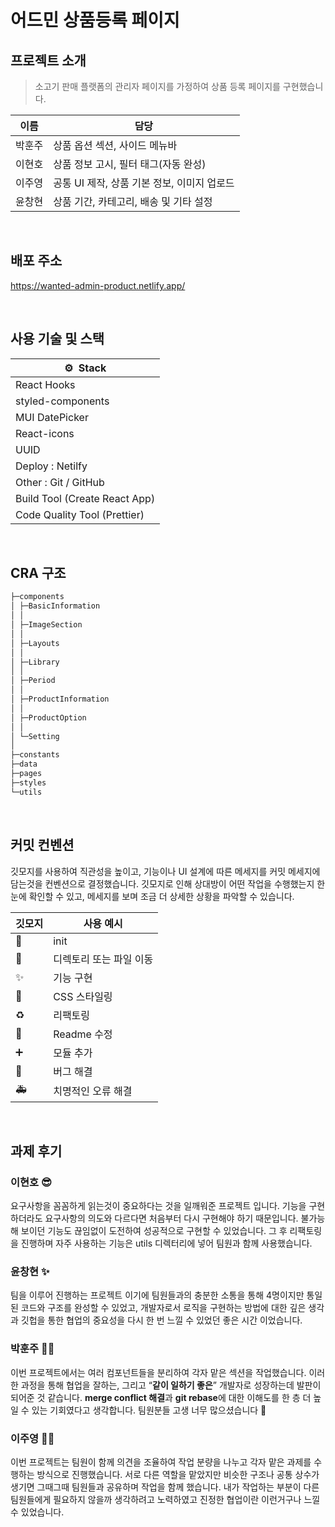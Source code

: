 # 어드민 상품등록 페이지

## 프로젝트 소개

> 소고기 판매 플랫폼의 관리자 페이지를 가정하여 상품 등록 페이지를 구현했습니다.

| 이름   | 담당                                        |
| ------ | ------------------------------------------- |
| 박훈주 | 상품 옵션 섹션, 사이드 메뉴바               |
| 이현호 | 상품 정보 고시, 필터 태그(자동 완성)        |
| 이주영 | 공통 UI 제작, 상품 기본 정보, 이미지 업로드 |
| 윤창현 | 상품 기간, 카테고리, 배송 및 기타 설정      |

<br/>

## 배포 주소

https://wanted-admin-product.netlify.app/

<br/>

## 사용 기술 및 스택

| ⚙️  Stack                     |
| ----------------------------- |
| React Hooks                   |
| styled-components             |
| MUI DatePicker                |
| React-icons                   |
| UUID                          |
| Deploy : Netilfy              |
| Other : Git / GitHub          |
| Build Tool (Create React App) |
| Code Quality Tool (Prettier)  |

<br/>

## CRA 구조

```markdown
├─components
│ ├─BasicInformation
│ │  
│ ├─ImageSection
│ │  
│ ├─Layouts
│ │  
│ ├─Library
│ │  
│ ├─Period
│ │  
│ ├─ProductInformation
│ │  
│ ├─ProductOption
│ │  
│ └─Setting
│  
├─constants
├─data
├─pages
├─styles
└─utils
```

<br/>

## 커밋 컨벤션

깃모지를 사용하여 직관성을 높이고, 기능이나 UI 설계에 따른 메세지를 커밋 메세지에 담는것을 컨벤션으로 결정했습니다. 깃모지로 인해 상대방이 어떤 작업을 수행했는지 한 눈에 확인할 수 있고, 메세지를 보며 조금 더 상세한 상황을 파악할 수 있습니다.

| 깃모지 | 사용 예시               |
| ------ | ----------------------- |
| 🎉     | init                    |
| 🚚     | 디렉토리 또는 파일 이동 |
| ✨     | 기능 구현               |
| 💄     | CSS 스타일링            |
| ♻️     | 리팩토링                |
| 📝     | Readme 수정             |
| ➕     | 모듈 추가               |
| 🐛     | 버그 해결               |
| 🚑️    | 치명적인 오류 해결      |

<br/>

## 과제 후기

### **이현호** 😎

요구사항을 꼼꼼하게 읽는것이 중요하다는 것을 일깨워준 프로젝트 입니다. 기능을 구현하더라도 요구사항의 의도와 다르다면 처음부터 다시 구현해야 하기 때문입니다. 불가능해 보이던 기능도 끊임없이 도전하여 성공적으로 구현할 수 있었습니다. 그 후 리팩토링을 진행하며 자주 사용하는 기능은 utils 디렉터리에 넣어 팀원과 함께 사용했습니다.

### 윤창현 ✨

팀을 이루어 진행하는 프로젝트 이기에 팀원들과의 충분한 소통을 통해 4명이지만 통일된 코드와 구조를 완성할 수 있었고, 개발자로서 로직을 구현하는 방법에 대한 깊은 생각과 깃헙을 통한 협업의 중요성을 다시 한 번 느낄 수 있었던 좋은 시간 이었습니다.

### **박훈주** 🧛‍♂️

이번 프로젝트에서는 여러 컴포넌트들을 분리하여 각자 맡은 섹션을 작업했습니다. 이러한 과정을 통해 협업을 잘하는, 그리고 “**같이 일하기 좋은**” 개발자로 성장하는데 발판이 되어준 것 같습니다. **merge conflict 해결**과 **git rebase**에 대한 이해도를 한 층 더 높일 수 있는 기회였다고 생각합니다. 팀원분들 고생 너무 많으셨습니다 🙂

### **이주영 👧🏻**

이번 프로젝트는 팀원이 함께 의견을 조율하여 작업 분량을 나누고 각자 맡은 과제를 수행하는 방식으로 진행했습니다. 서로 다른 역할을 맡았지만 비슷한 구조나 공통 상수가 생기면 그때그때 팀원들과 공유하며 작업을 함께 했습니다. 내가 작업하는 부분이 다른 팀원들에게 필요하지 않을까 생각하려고 노력하였고 진정한 협업이란 이런거구나 느낄 수 있었습니다.
